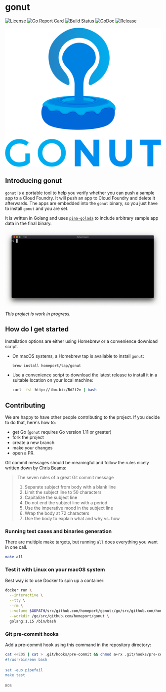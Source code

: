 # gonut

[![License](https://img.shields.io/github/license/homeport/gonut.svg)](https://github.com/homeport/gonut/blob/master/LICENSE)
[![Go Report Card](https://goreportcard.com/badge/github.com/homeport/gonut)](https://goreportcard.com/report/github.com/homeport/gonut)
[![Build Status](https://travis-ci.com/homeport/gonut.svg?branch=master)](https://travis-ci.com/homeport/gonut)
[![GoDoc](https://godoc.org/github.com/homeport/gonut?status.svg)](https://godoc.org/github.com/homeport/gonut)
[![Release](https://img.shields.io/github/release/homeport/gonut.svg)](https://github.com/homeport/gonut/releases/latest)

![gonut](.docs/logo.png?raw=true "Gonut logo - molten chocolate covering a donut")

## Introducing gonut

`gonut` is a portable tool to help you verify whether you can push a sample app to a Cloud Foundry. It will push an app to Cloud Foundry and delete it afterwards. The apps are embedded into the `gonut` binary, so you just have to install `gonut` and you are set.

It is written in Golang and uses [`pina-golada`](https://github.com/homeport/pina-golada) to include arbitrary sample app data in the final binary.

![gonut example](assets/images/gonut-example.gif?raw=true "Example of gonut pushing a sample app to Pivotal Cloud Foundry")

_This project is work in progress._

## How do I get started

Installation options are either using Homebrew or a convenience download script.

- On macOS systems, a Homebrew tap is available to install `gonut`:

  ```sh
  brew install homeport/tap/gonut
  ```

- Use a convenience script to download the latest release to install it in a suitable location on your local machine:

  ```sh
  curl -fsL http://ibm.biz/Bd2t2v | bash
  ```

## Contributing

We are happy to have other people contributing to the project. If you decide to do that, here's how to:

- get Go (`gonut` requires Go version 1.11 or greater)
- fork the project
- create a new branch
- make your changes
- open a PR.

Git commit messages should be meaningful and follow the rules nicely written down by [Chris Beams](https://chris.beams.io/posts/git-commit/):
> The seven rules of a great Git commit message
>
> 1. Separate subject from body with a blank line
> 1. Limit the subject line to 50 characters
> 1. Capitalize the subject line
> 1. Do not end the subject line with a period
> 1. Use the imperative mood in the subject line
> 1. Wrap the body at 72 characters
> 1. Use the body to explain what and why vs. how

### Running test cases and binaries generation

There are multiple make targets, but running `all` does everything you want in one call.

```sh
make all
```

### Test it with Linux on your macOS system

Best way is to use Docker to spin up a container:

```sh
docker run \
  --interactive \
  --tty \
  --rm \
  --volume $GOPATH/src/github.com/homeport/gonut:/go/src/github.com/homeport/gonut \
  --workdir /go/src/github.com/homeport/gonut \
  golang:1.15 /bin/bash
```

### Git pre-commit hooks

Add a pre-commit hook using this command in the repository directory:

```sh
cat <<EOS | cat > .git/hooks/pre-commit && chmod a+rx .git/hooks/pre-commit
#!/usr/bin/env bash

set -euo pipefail
make test

EOS
```
